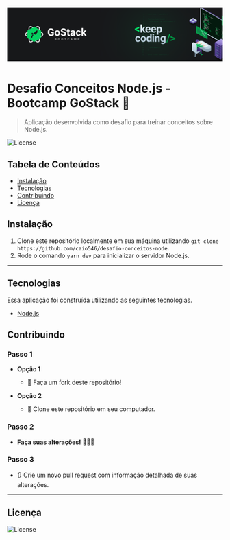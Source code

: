 <h1 align="center">
  <img src="GoStack.png" />
</h1>

# Desafio Conceitos Node.js - Bootcamp GoStack 🚀 

> Aplicação desenvolvida como desafio para treinar conceitos sobre Node.js.

![License](https://img.shields.io/github/license/caio546/desafio-conceitos-node)

## Tabela de Conteúdos

- [Instalação](#instalação)
- [Tecnologias](#tecnologias)
- [Contribuindo](#contribuindo)
- [Licença](#licença)

## Instalação

1. Clone este repositório localmente em sua máquina utilizando `git clone https://github.com/caio546/desafio-conceitos-node`.
2. Rode o comando `yarn dev` para inicializar o servidor Node.js.
---
## Tecnologias
Essa aplicação foi construída utilizando as seguintes tecnologias.
- [Node.js](https://nodejs.org/en/)

## Contribuindo

### Passo 1

- **Opção 1**
    - 🍴 Faça um fork deste repositório!

- **Opção 2**
    - 👯 Clone este repositório em seu computador.

### Passo 2

- **Faça suas alterações!** 🔨🔨🔨

### Passo 3

- 🔃 Crie um novo pull request com informação detalhada de suas alterações.
---
## Licença

![License](https://img.shields.io/github/license/caio546/desafio-conceitos-node)
